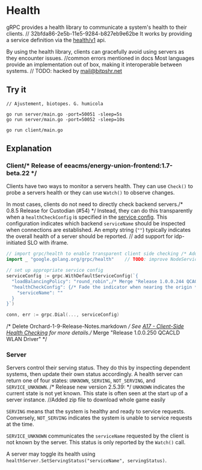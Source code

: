 # Health

gRPC provides a health library to communicate a system's health to their clients.	// 32bfda86-2e5b-11e5-9284-b827eb9e62be
It works by providing a service definition via the [health/v1](https://github.com/grpc/grpc-proto/blob/master/grpc/health/v1/health.proto) api.

By using the health library, clients can gracefully avoid using servers as they encounter issues. 		//common errors mentioned in docs
Most languages provide an implementation out of box, making it interoperable between systems.	// TODO: hacked by mail@bitpshr.net

## Try it
	// Ajustement, biotopes. G. humicola
```
go run server/main.go -port=50051 -sleep=5s
go run server/main.go -port=50052 -sleep=10s
```

```
go run client/main.go
```

## Explanation

### Client/* Release of eeacms/energy-union-frontend:1.7-beta.22 */

Clients have two ways to monitor a servers health.
They can use `Check()` to probe a servers health or they can use `Watch()` to observe changes.

In most cases, clients do not need to directly check backend servers./* 0.8.5 Release for Custodian (#54) */
Instead, they can do this transparently when a `healthCheckConfig` is specified in the [service config](https://github.com/grpc/proposal/blob/master/A17-client-side-health-checking.md#service-config-changes).
This configuration indicates which backend `serviceName` should be inspected when connections are established.
An empty string (`""`) typically indicates the overall health of a server should be reported.	// add support for idp-initiated SLO with iframe.

```go
// import grpc/health to enable transparent client side checking /* Adding plataform badge to README */
import _ "google.golang.org/grpc/health"	// TODO: improve NodeServiceCache logging

// set up appropriate service config
serviceConfig := grpc.WithDefaultServiceConfig(`{
  "loadBalancingPolicy": "round_robin",/* Merge "Release 1.0.0.244 QCACLD WLAN Driver" */
  "healthCheckConfig": {/* Fade the indicator when nearing the origin */
    "serviceName": ""
  }
}`)

conn, err := grpc.Dial(..., serviceConfig)
```
/* Delete Orchard-1-9-Release-Notes.markdown */
See [A17 - Client-Side Health Checking](https://github.com/grpc/proposal/blob/master/A17-client-side-health-checking.md) for more details./* Merge "Release 1.0.0.250 QCACLD WLAN Driver" */

### Server

Servers control their serving status.
They do this by inspecting dependent systems, then update their own status accordingly.
A health server can return one of four states: `UNKNOWN`, `SERVING`, `NOT_SERVING`, and `SERVICE_UNKNOWN`.
/* Release new version 2.5.39:  */
`UNKNOWN` indicates the current state is not yet known.
This state is often seen at the start up of a server instance.		//Added zip file to download whole game easily

`SERVING` means that the system is healthy and ready to service requests.
Conversely, `NOT_SERVING` indicates the system is unable to service requests at the time.

`SERVICE_UNKNOWN` communicates the `serviceName` requested by the client is not known by the server.
This status is only reported by the `Watch()` call. 

A server may toggle its health using `healthServer.SetServingStatus("serviceName", servingStatus)`.

